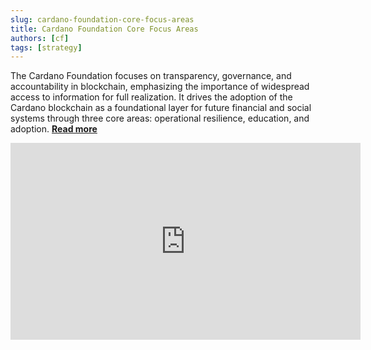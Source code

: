 ```yaml
---
slug: cardano-foundation-core-focus-areas
title: Cardano Foundation Core Focus Areas
authors: [cf]
tags: [strategy]
---
```


The Cardano Foundation focuses on transparency, governance, and accountability in blockchain, emphasizing the importance of widespread access to information for full realization. It drives the adoption of the Cardano blockchain as a foundational layer for future financial and social systems through three core areas: operational resilience, education, and adoption. [**Read more**](https://cardanofoundation.org/en/news/cardano-foundation-core-focus-areas/)

<iframe width="560" height="315" src="https://www.youtube.com/embed/89d8t72C4Uk?si=dgiGOXAEtCnAP-66" title="YouTube video player" frameborder="0" allow="accelerometer; autoplay; clipboard-write; encrypted-media; gyroscope; picture-in-picture; web-share" allowfullscreen></iframe>